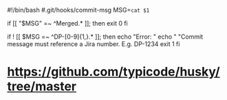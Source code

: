 #!/bin/bash
#.git/hooks/commit-msg
MSG=`cat $1`

if [[ "$MSG" =~ ^Merged.* ]]; then
    exit 0
fi

if ! [[ $MSG =~ ^DP-[0-9]{1,}.* ]]; then
    echo "Error: "
    echo "    "Commit message must reference a Jira number. E.g. DP-1234
    exit 1
fi


# https://github.com/typicode/husky/tree/master
